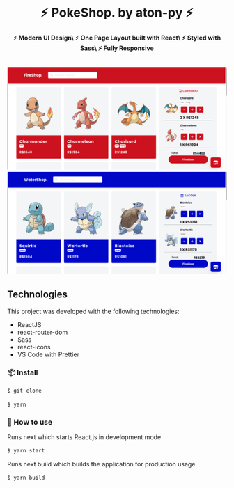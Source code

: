 <h1 align="center">
    ⚡️ PokeShop. by aton-py ⚡️
</h1>

<h4 align="center">
⚡️ Modern UI Design\
⚡️ One Page Layout built with React\
⚡️ Styled with Sass\
⚡️ Fully Responsive
</h4>

<h2 align="center">
  <img src="https://github.com/aton-py/pokestore/blob/master/snapshot_fire.png" />
  <br>
  <img src="https://github.com/aton-py/pokestore/blob/master/snapshot_water.png" />
  <br>
</h2>

## Technologies

This project was developed with the following technologies:

- ReactJS
- react-router-dom
- Sass
- react-icons
- VS Code with Prettier

### 📦 Install

```
$ git clone

$ yarn
```

### 🔨 How to use

Runs next which starts React.js in development mode

```bash
$ yarn start
```

Runs next build which builds the application for production usage

```bash
$ yarn build
```
